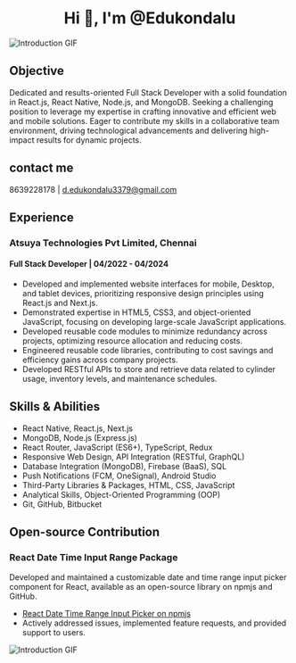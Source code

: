 <h1 align="center">Hi 👋, I'm @Edukondalu</h1>


![Introduction GIF](https://miro.medium.com/v2/resize:fit:1400/format:webp/1*yw0TnheAGN-LPneDaTlaxw.gif)


## Objective

Dedicated and results-oriented Full Stack Developer with a solid foundation in React.js, React Native, Node.js, and MongoDB. Seeking a challenging position to leverage my expertise in crafting innovative and efficient web and mobile solutions. Eager to contribute my skills in a collaborative team environment, driving technological advancements and delivering high-impact results for dynamic projects.

##  contact me 
8639228178 | d.edukondalu3379@gmail.com

## Experience

### Atsuya Technologies Pvt Limited, Chennai
#### Full Stack Developer | 04/2022 - 04/2024

- Developed and implemented website interfaces for mobile, Desktop, and tablet devices, prioritizing responsive design principles using React.js and Next.js.
- Demonstrated expertise in HTML5, CSS3, and object-oriented JavaScript, focusing on developing large-scale JavaScript applications.
- Developed reusable code modules to minimize redundancy across projects, optimizing resource allocation and reducing costs.
- Engineered reusable code libraries, contributing to cost savings and efficiency gains across company projects.
- Developed RESTful APIs to store and retrieve data related to cylinder usage, inventory levels, and maintenance schedules.

## Skills & Abilities

- React Native, React.js, Next.js
- MongoDB, Node.js (Express.js)
- React Router, JavaScript (ES6+), TypeScript, Redux
- Responsive Web Design, API Integration (RESTful, GraphQL)
- Database Integration (MongoDB), Firebase (BaaS), SQL
- Push Notifications (FCM, OneSignal), Android Studio
- Third-Party Libraries & Packages, HTML, CSS, JavaScript
- Analytical Skills, Object-Oriented Programming (OOP)
- Git, GitHub, Bitbucket

## Open-source Contribution

### React Date Time Input Range Package

Developed and maintained a customizable date and time range input picker component for React, available as an open-source library on npmjs and GitHub.

- [React Date Time Range Input Picker on npmjs](https://www.npmjs.com/package/react-datetimerangeinput)
- Actively addressed issues, implemented feature requests, and provided support to users.

![Introduction GIF](https://imarticus.org/blog/wp-content/uploads/2021/12/djbwgfw.gif)
